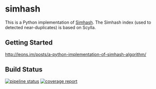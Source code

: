 simhash
===========

This is a Python implementation of [Simhash](http://www.wwwconference.org/www2007/papers/paper215.pdf). 
The Simhash index (used to detected near-duplicates) is based on Scylla.

## Getting Started

<http://leons.im/posts/a-python-implementation-of-simhash-algorithm/>

## Build Status

[![pipeline status](https://gitlab.utc.fr/projet-baudroie/simhash/badges/master/pipeline.svg)](https://gitlab.utc.fr/projet-baudroie/simhash/commits/master)
[![coverage report](https://gitlab.utc.fr/projet-baudroie/simhash/badges/master/coverage.svg)](https://projet-baudroie.gitlab.utc.fr/simhash/coverage)


